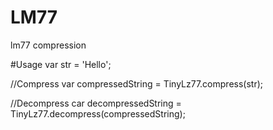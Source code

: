 # LM77
lm77 compression

#Usage
var str = 'Hello';

//Compress
var compressedString = TinyLz77.compress(str);

//Decompress
car decompressedString = TinyLz77.decompress(compressedString);
